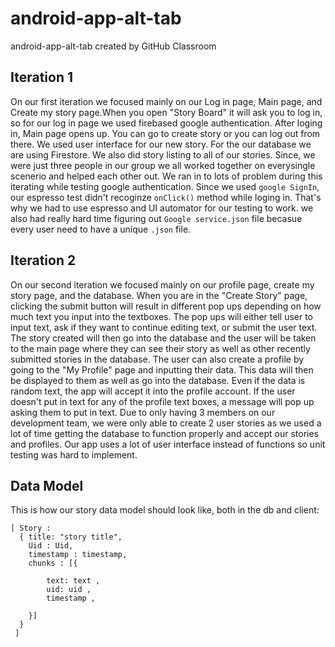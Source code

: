 # android-app-alt-tab

android-app-alt-tab created by GitHub Classroom

## Iteration 1

On our first iteration we focused mainly on our Log in page, Main page, and Create my story page.When you open "Story Board" it will ask you to log in, so for our log in page we used firebased google authentication. After loging in, Main page opens up. You can go to create story or you can log out from there. We used user interface for our new story. For the our database we are using Firestore. We also did story listing to all of our stories. Since, we were just three people in our group we all worked together on everysingle scenerio and helped each other out. We ran in to lots of problem during this iterating while testing google authentication. Since we used `google SignIn`, our espresso test didn't recoginze `onClick()` method while loging in. That's why we had to use espresso and UI automator for our testing to work. we also had really hard time figuring out `Google service.json` file becasue every user need to have a unique `.json` file. 

## Iteration 2

On our second iteration we focused mainly on our profile page, create my story page, and the database. When you are in the "Create Story" page, clicking the submit button will result in different pop ups depending on how much text you input into the textboxes. The pop ups will either tell user to input text, ask if they want to continue editing text, or submit the user text. The story created will then go into the database and the user will be taken to the main page where they can see their story as well as other recently submitted stories in the database. The user can also create a profile by going to the "My Profile" page and inputting their data. This data will then be displayed to them as well as go into the database. Even if the data is random text, the app will accept it into the profile account. If the user doesn't put in text for any of the profile text boxes, a message will pop up asking them to put in text. Due to only having 3 members on our development team, we were only able to create 2 user stories as we used a lot of time getting the database to function properly and accept our stories and profiles. Our app uses a lot of user interface instead of functions so unit testing was hard to implement.


## Data Model
This is how our story data model should look like, both in the db and client: 

```
[ Story : 
  { title: "story title", 
    Uid : Uid,
    timestamp : timestamp, 
    chunks : [{
        
        text: text ,
        uid: uid ,
        timestamp , 
    
    }]
  }
 ]
 ```
    
